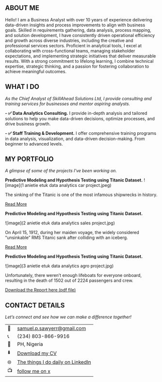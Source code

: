 <!--Section 1: Introduce your self-->
## ABOUT ME

Hello! I am a Business Analyst with over 10 years of experience delivering data-driven insights and process improvements to align with business goals. Skilled in requirements gathering, data analysis, process mapping, and solution development, I have consistently driven operational efficiency and growth across diverse industries, including the creative and professional services sectors.
Proficient in analytical tools, I excel at collaborating with cross-functional teams, managing stakeholder expectations, and implementing strategic initiatives that deliver measurable results. With a strong commitment to lifelong learning, I combine technical expertise, strategic thinking, and a passion for fostering collaboration to achieve meaningful outcomes.



<!--Mention your top/relevant skills here - core and soft skills-->
## WHAT I DO

*As the Chief Analyst of SkillAhead Solutions Ltd, I provide consulting and training services for businesses and mentor aspiring analysts.*

**- ✅ Data Analytics Consulting.**
I provide in-depth analysis and tailored solutions to help you make data-driven decisions, optimize processes, and drive business growth. 

**- ✅ Staff Training & Development.**
I offer comprehensive training programs in data analysis, visualization, and data-driven decision-making. From beginner to advanced levels. 


<!--Section 2: List 3-4 key projects-->
## MY PORTFOLIO 

*A glimpse of some of the projects I've been working on.*

**Predictive Modeling and Hypothesis Testing using Titanic Dataset.**
![image](1 anietie etuk data analytics car project.jpeg)

The sinking of the Titanic is one of the most infamous shipwrecks in history.


[Read More](https://www.linkedin.com/pulse/predictive-modeling-hypothesis-testing-using-titanic-dataset-anietie/)

**Predictive Modeling and Hypothesis Testing using Titanic Dataset.**

![image](2 anietie etuk data analytics sales project.jpg)

On April 15, 1912, during her maiden voyage, the widely considered “unsinkable” RMS Titanic sank after colliding with an iceberg. 

[Read More](https://www.linkedin.com/pulse/predictive-modeling-hypothesis-testing-using-titanic-dataset-anietie/)

**Predictive Modeling and Hypothesis Testing using Titanic Dataset.**

![image](3 anietie etuk data analytics agro project.jpg)

Unfortunately, there weren’t enough lifeboats for everyone onboard, resulting in the death of 1502 out of 2224 passengers and crew. 

<a href="17 How to Present Data to Executives by Anietie Etuk.pdf">Download the Report here (pdf file)</a>


## CONTACT DETAILS

*Let’s connect and see how we can make a difference together!*
<table>
  <tbody>
    <tr>
      <td>📧</td>
      <td><a href="mailto:samuel.p.sawyerr@gmail.com">samuel.p.sawyerr@gmail.com</a></td>
    </tr>
    <tr>
      <td>📞</td>
      <td>(234) 803-866-9916</td>
    </tr>
    <tr>
      <td>📍</td>
      <td>PH, Nigeria</td>
    </tr>
    <tr>
      <td>⬇️</td>
      <td><a href="https://samuelsawyerr.github.io/portfolio1/docs/Profile.pdf">Download my CV</a></td>
    </tr>
    <tr>
      <td>🌐</td>
      <td><a href="https://linkedin.com/in/samuelsawyerrp">The things I do daily on LinkedIn</a></td>
    </tr>
    <tr>
      <td>📺</td>
      <td><a href="https://x.com/iampresidor">follow me on x</a></td>
    </tr>
  </tbody>
</table>
